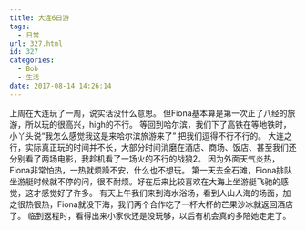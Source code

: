 ```yaml
---
title: 大连6日游
tags:
  - 日常
url: 327.html
id: 327
categories:
  - Bob
  - 生活
date: 2017-08-14 14:26:14
---
```


上周在大连玩了一周，说实话没什么意思。 但Fiona基本算是第一次正了八经的旅游，所以玩的很高兴，high的不行。 等回到哈尔滨，我们下了高铁在等地铁时，小丫头说“我怎么感觉我这是来哈尔滨旅游来了” 把我们逗得不行不行的。 大连之行，实际真正玩的时间并不长，大部分时间消磨在酒店、商场、饭店、甚至我们还分别看了两场电影，我趁机看了一场火的不行的战狼2。 因为外面天气炎热，Fiona非常怕热，一热就烦躁不安，什么也不想玩。 第一天去金石滩，Fiona排队坐游艇时候就不停的问，很不耐烦。好在后来比较喜欢在大海上坐游艇飞驰的感觉，这才感觉好了许多。 有天上午我们来到海水浴场，看到人山人海的场面，加之很热很热，Fiona就没下海，我们两个合作吃了一杯大杯的芒果沙冰就返回酒店了。 临到返程时，看得出来小家伙还是没玩够，以后有机会真的多陪她走走了。